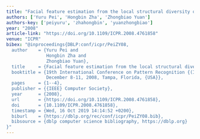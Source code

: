 ```yaml
---
title: "Facial feature estimation from the local structural diversity of skulls"
authors: ['Yuru Pei', 'Hongbin Zha', 'Zhongbiao Yuan']
authors-key: ['peiyuru', 'zhahongbin', 'yuanzhongbiao']
year: "2008"
article-link: "https://doi.org/10.1109/ICPR.2008.4761858"
venue: "ICPR"
bibex: "@inproceedings{DBLP:conf/icpr/PeiZY08,
  author    = {Yuru Pei and
               Hongbin Zha and
               Zhongbiao Yuan},
  title     = {Facial feature estimation from the local structural diversity of skulls},
  booktitle = {19th International Conference on Pattern Recognition {(ICPR} 2008),
               December 8-11, 2008, Tampa, Florida, {USA}},
  pages     = {1--4},
  publisher = {{IEEE} Computer Society},
  year      = {2008},
  url       = {https://doi.org/10.1109/ICPR.2008.4761858},
  doi       = {10.1109/ICPR.2008.4761858},
  timestamp = {Wed, 16 Oct 2019 14:14:52 +0200},
  biburl    = {https://dblp.org/rec/conf/icpr/PeiZY08.bib},
  bibsource = {dblp computer science bibliography, https://dblp.org}
}"
---
```

